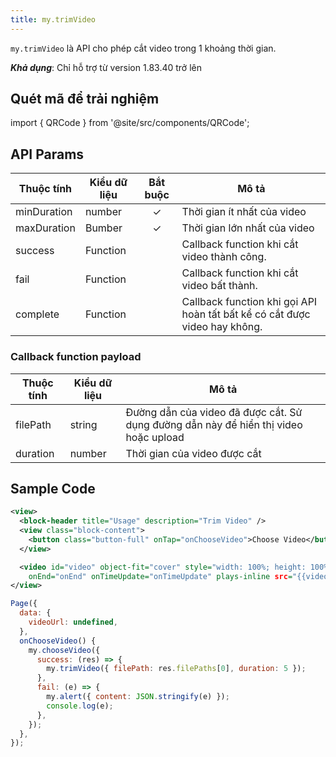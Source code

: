 ```yaml
---
title: my.trimVideo
---
```


`my.trimVideo` là API cho phép cắt video trong 1 khoảng thời gian.

***Khả dụng***: Chỉ hỗ trợ từ version 1.83.40 trở lên
## Quét mã để trải nghiệm

import { QRCode } from '@site/src/components/QRCode';

<QRCode page="pages/api/trim-video/index" />

## API Params

| Thuộc tính | Kiểu dữ liệu | Bắt buộc | Mô tả                                                                                |
| ---------- | ------------ | :------: | ------------------------------------------------------------------------------------ |
| minDuration     | number       |    ✓     |  Thời gian ít nhất của video |
| maxDuration | Bumber        |      ✓   | Thời gian lớn nhất của video                                                   |
| success    | Function     |          | Callback function khi cắt video thành công.                                          |
| fail       | Function     |          | Callback function khi cắt video bất thành.                                           |
| complete   | Function     |          | Callback function khi gọi API hoàn tất bất kể có cắt được video hay không.           |

### Callback function payload

| Thuộc tính | Kiểu dữ liệu     | Mô tả                                                                                   |
| ---------- | ---------------- | --------------------------------------------------------------------------------------- |
| filePath  | string            | Đường dẫn của video đã được cắt. Sử dụng đường dẫn này để hiển thị video hoặc upload  |
| duration  | number | Thời gian của video được cắt |

## Sample Code

```xml
<view>
  <block-header title="Usage" description="Trim Video" />
  <view class="block-content">
    <button class="button-full" onTap="onChooseVideo">Choose Video</button>
  </view>

  <video id="video" object-fit="cover" style="width: 100%; height: 100%;" onPlay="onPlay" onPause="onPause"
    onEnd="onEnd" onTimeUpdate="onTimeUpdate" plays-inline src="{{videoUrl}}" />
</view>
```

```js
Page({
  data: {
    videoUrl: undefined,
  },
  onChooseVideo() {
    my.chooseVideo({
      success: (res) => {
        my.trimVideo({ filePath: res.filePaths[0], duration: 5 });
      },
      fail: (e) => {
        my.alert({ content: JSON.stringify(e) });
        console.log(e);
      },
    });
  },
});
```